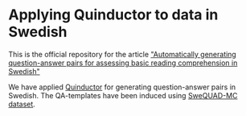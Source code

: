 # Applying Quinductor to data in Swedish
This is the official repository for the article ["Automatically generating question-answer pairs for assessing basic reading comprehension in Swedish"](https://arxiv.org/abs/2211.15568)

We have applied [Quinductor](https://github.com/dkalpakchi/quinductor) for generating question-answer pairs in Swedish. The QA-templates have been induced using [SweQUAD-MC dataset](https://github.com/dkalpakchi/SweQUAD-MC).
